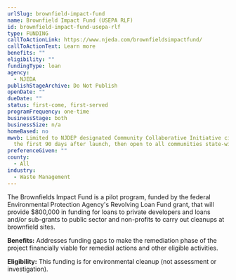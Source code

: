 ```yaml
---
urlSlug: brownfield-impact-fund
name: Brownfield Impact Fund (USEPA RLF)
id: brownfield-impact-fund-usepa-rlf
type: FUNDING
callToActionLink: https://www.njeda.com/brownfieldsimpactfund/
callToActionText: Learn more
benefits: ""
eligibility: ""
fundingType: loan
agency:
  - NJEDA
publishStageArchive: Do Not Publish
openDate: ""
dueDate: ""
status: first-come, first-served
programFrequency: one-time
businessStage: both
businessSize: n/a
homeBased: no
mwvb: Limited to NJDEP designated Community Collaborative Initiative cities for
  the first 90 days after launch, then open to all communities state-wide
preferenceGiven: ""
county:
  - All
industry:
  - Waste Management
---
```

The Brownfields Impact Fund is a pilot program, funded by the federal Environmental Protection Agency's Revolving Loan Fund grant, that will provide $800,000 in funding for loans to private developers and loans and/or sub-grants to public sector and non-profits to carry out cleanups at brownfield sites.

**Benefits:** Addresses funding gaps to make the remediation phase of the project financially viable for remedial actions and other eligible activities.

**Eligibility:** This funding is for environmental cleanup (not assessment or investigation).